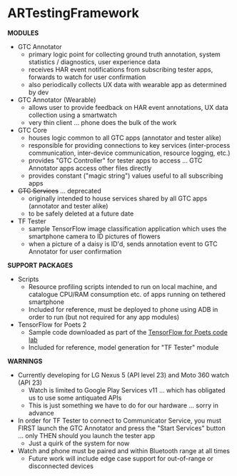 # ARTestingFramework
**MODULES**
- GTC Annotator
    - primary logic point for collecting ground truth annotation, system statistics / diagnostics, user experience data
    - receives HAR event notifications from subscribing tester apps, forwards to watch for user confirmation
    - also periodically collects UX data with wearable app as determined by dev
- GTC Annotator (Wearable)
    - allows user to provide feedback on HAR event annotations, UX data collection using a smartwatch
    - very thin client ... phone does the bulk of the work
- GTC Core
    - houses logic common to all GTC apps (annotator and tester alike)
    - responsible for providing connections to key services (inter-process communication, inter-device communication, resource logging, etc.)
    - provides "GTC Controller" for tester apps to access ... GTC Annotator apps access other files directly
    - provides constant ("magic string") values useful to all subscribing apps
- ~~GTC Services~~ ... deprecated
    - originally intended to house services shared by all GTC apps (annotator and tester alike)
    - to be safely deleted at a future date
- TF Tester
    - sample TensorFlow image classification application which uses the smartphone camera to ID pictures of flowers
    - when a picture of a daisy is ID'd, sends annotation event to GTC Annotator for user confirmation
    
**SUPPORT PACKAGES**
- Scripts
    - Resource profiling scripts intended to run on local machine, and catalogue CPU/RAM consumption etc. of apps running on tethered smartphone
    - Included for reference, must be deployed to phone using ADB in order to run (but not required for any app modules)
- TensorFlow for Poets 2
    - Sample code downloaded as part of the [TensorFlow for Poets code lab](https://github.com/googlecodelabs/tensorflow-for-poets-2)
    - Included for reference, model generation for "TF Tester" module

**WARNINGS**
- Currently developing for LG Nexus 5 (API level 23) and Moto 360 watch (API 23)
    - Watch is limited to Google Play Services v11 ... which has obligated us to use some antiquated APIs
    - This is just something we have to do for our hardware ... sorry in advance
- In order for TF Tester to connect to Communicator Service, you must FIRST launch the GTC Annotator and press the "Start Services" button ... only THEN should you launch the tester app
    - Just a quirk of the system for now
- Watch and phone must be paired and within Bluetooth range at all times
    - Future work will include edge case support for out-of-range or disconnected devices